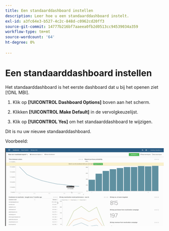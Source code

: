 ```yaml
---
title: Een standaarddashboard instellen
description: Leer hoe u een standaarddashboard instelt.
exl-id: a3fc64e3-b527-4c2c-848d-c0962cd20ff3
source-git-commit: 14777b216bf7aaeea0fb2d0513cc94539034a359
workflow-type: tm+mt
source-wordcount: '64'
ht-degree: 0%

---
```


# Een standaarddashboard instellen

Het standaarddashboard is het eerste dashboard dat u bij het openen ziet [!DNL MBI].

1. Klik op **[!UICONTROL Dashboard Options]** boven aan het scherm.

1. Klikken **[!UICONTROL Make Default]** in de vervolgkeuzelijst.

1. Klik op **[!UICONTROL Yes]** om het standaarddashboard te wijzigen.

Dit is nu uw nieuwe standaarddashboard.

Voorbeeld:

![standaarddashboard](../../assets/default_dashboard.gif)
